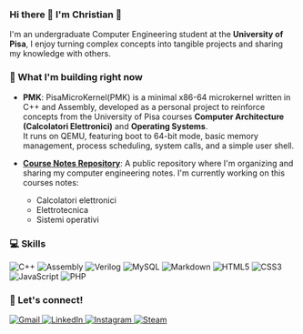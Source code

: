 ### Hi there 👋 I'm Christian 🫡

I'm an undergraduate Computer Engineering student at the **University of Pisa**, I enjoy turning complex concepts into tangible projects and sharing my knowledge with others.

### 🚀 What I'm building right now

- **PMK**: PisaMicroKernel(PMK) is a minimal x86-64 microkernel written in C++ and Assembly, developed as a personal project to reinforce concepts from the University of Pisa courses **Computer Architecture (Calcolatori Elettronici)** and **Operating Systems**.  
It runs on QEMU, featuring boot to 64-bit mode, basic memory management, process scheduling, system calls, and a simple user shell.

- **[Course Notes Repository](https://github.com/MartyMcFly2905/Appunti_IngInformatica)**: A public repository where I'm organizing and sharing my computer engineering notes. I'm currently working on this courses notes:
  - Calcolatori elettronici
  - Elettrotecnica
  - Sistemi operativi

### 💻 Skills

![C++](https://img.shields.io/badge/C%2B%2B-00599C?style=for-the-badge&logo=c%2B%2B&logoColor=white)
![Assembly](https://img.shields.io/badge/Assembly-010101?style=for-the-badge&logo=assemblyscript&logoColor=white)
![Verilog](https://img.shields.io/badge/Verilog-424242?style=for-the-badge&logo=verilog&logoColor=white)
![MySQL](https://img.shields.io/badge/MySQL-4479A1?style=for-the-badge&logo=mysql&logoColor=white)
![Markdown](https://img.shields.io/badge/Markdown-000000?style=for-the-badge&logo=markdown&logoColor=white)
![HTML5](https://img.shields.io/badge/HTML5-E34F26?style=for-the-badge&logo=html5&logoColor=white)
![CSS3](https://img.shields.io/badge/CSS3-1572B6?style=for-the-badge&logo=css3&logoColor=white)
![JavaScript](https://img.shields.io/badge/JavaScript-F7DF1E?style=for-the-badge&logo=javascript&logoColor=black)
![PHP](https://img.shields.io/badge/PHP-777BB4?style=for-the-badge&logo=php&logoColor=white)

<!--
### 📊 My GitHub Stats

<details>
  <summary>Stats</summary>
  <br/>
  [![Your GitHub Stats](https://github-readme-stats.vercel.app/api?username=MartyMcFly2905&show_icons=true&theme=dracula)](https://github.com/anuraghazra/github-readme-stats)
  [![Top Languages](https://github-readme-stats.vercel.app/api/top-langs/?username=MartyMcFly2905&layout=compact&theme=dracula)](https://github.com/anuraghazra/github-readme-stats)
</details>
-->

### 💬 Let's connect!

<p align="left">
  <a href="mailto:cantavenerachristian@gmail.com">
    <img src="https://img.shields.io/badge/Gmail-D14836?style=for-the-badge&logo=gmail&logoColor=white" alt="Gmail"/>
  </a>
  <a href="https://www.linkedin.com/in/christian-cantavenera-0b2a772a6/">
    <img src="https://img.shields.io/badge/LinkedIn-0077B5?style=for-the-badge&logo=linkedin&logoColor=white" alt="LinkedIn"/>
  </a>
  <a href="https://www.instagram.com/chris_n_chips_/">
    <img src="https://img.shields.io/badge/Instagram-E4405F?style=for-the-badge&logo=instagram&logoColor=white" alt="Instagram"/>
  </a>
  <a href="https://steamcommunity.com/id/thecallofdutyhacker/">
    <img src="https://img.shields.io/badge/Steam-000000?style=for-the-badge&logo=steam&logoColor=white" alt="Steam"/>
  </a>
</p>
